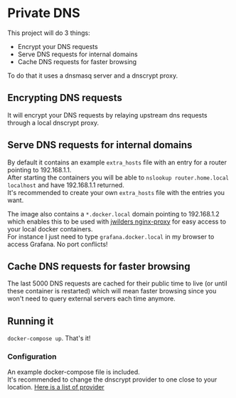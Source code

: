 # Private DNS

This project will do 3 things:
* Encrypt your DNS requests
* Serve DNS requests for internal domains
* Cache DNS requests for faster browsing

To do that it uses a dnsmasq server and a dnscrypt proxy.

## Encrypting DNS requests

It will encrypt your DNS requests by relaying upstream dns requests through a local dnscrypt proxy.

## Serve DNS requests for internal domains

By default it contains an example `extra_hosts` file with an entry for a router pointing to 192.168.1.1.  
After starting the containers you will be able to `nslookup router.home.local localhost` and have 192.168.1.1 returned.  
It's recommended to create your own `extra_hosts` file with the entries you want.  

The image also contains a `*.docker.local` domain pointing to 192.168.1.2 which enables this to be used with [jwilders nginx-proxy](https://github.com/jwilder/nginx-proxy) for easy access to your local docker containers.  
For instance I just need to type `grafana.docker.local` in my browser to access Grafana. No port conflicts!

## Cache DNS requests for faster browsing

The last 5000 DNS requests are cached for their public time to live (or until these container is restarted) which will mean faster browsing since you won't need to query external servers each time anymore.

## Running it

`docker-compose up`. That's it!

### Configuration

An example docker-compose file is included.  
It's recommended to change the dnscrypt provider to one close to your location. [Here is a list of provider](https://dnscrypt.org/dnscrypt-resolvers.html)

